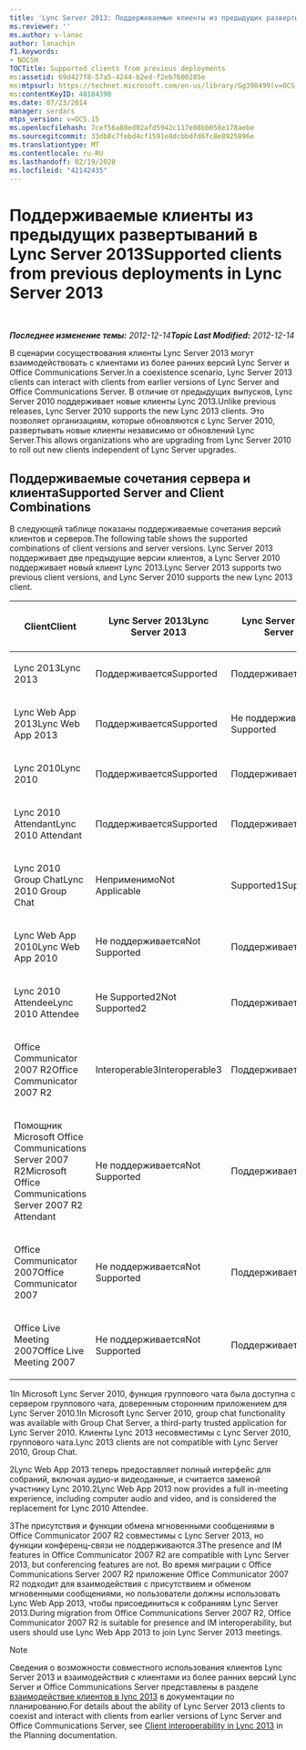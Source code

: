 ```yaml
---
title: 'Lync Server 2013: Поддерживаемые клиенты из предыдущих развертываний'
ms.reviewer: ''
ms.author: v-lanac
author: lanachin
f1.keywords:
- NOCSH
TOCTitle: Supported clients from previous deployments
ms:assetid: 69d427f8-57a5-4244-b2ed-f2eb7600285e
ms:mtpsurl: https://technet.microsoft.com/en-us/library/Gg398499(v=OCS.15)
ms:contentKeyID: 48184390
ms.date: 07/23/2014
manager: serdars
mtps_version: v=OCS.15
ms.openlocfilehash: 7cef56a80ed02afd5942c117e08bb058e178aebe
ms.sourcegitcommit: 33db8c7febd4cf1591e8dcbbdfd6fc8e8925896e
ms.translationtype: MT
ms.contentlocale: ru-RU
ms.lasthandoff: 02/19/2020
ms.locfileid: "42142435"
---
```

<div data-xmlns="http://www.w3.org/1999/xhtml">

<div class="topic" data-xmlns="http://www.w3.org/1999/xhtml" data-msxsl="urn:schemas-microsoft-com:xslt" data-cs="http://msdn.microsoft.com/">

<div data-asp="https://msdn2.microsoft.com/asp">

# <a name="supported-clients-from-previous-deployments-in-lync-server-2013"></a><span data-ttu-id="673e9-102">Поддерживаемые клиенты из предыдущих развертываний в Lync Server 2013</span><span class="sxs-lookup"><span data-stu-id="673e9-102">Supported clients from previous deployments in Lync Server 2013</span></span>

</div>

<div id="mainSection">

<div id="mainBody">

<span> </span>

<span data-ttu-id="673e9-103">_**Последнее изменение темы:** 2012-12-14_</span><span class="sxs-lookup"><span data-stu-id="673e9-103">_**Topic Last Modified:** 2012-12-14_</span></span>

<span data-ttu-id="673e9-104">В сценарии сосуществования клиенты Lync Server 2013 могут взаимодействовать с клиентами из более ранних версий Lync Server и Office Communications Server.</span><span class="sxs-lookup"><span data-stu-id="673e9-104">In a coexistence scenario, Lync Server 2013 clients can interact with clients from earlier versions of Lync Server and Office Communications Server.</span></span> <span data-ttu-id="673e9-105">В отличие от предыдущих выпусков, Lync Server 2010 поддерживает новые клиенты Lync 2013.</span><span class="sxs-lookup"><span data-stu-id="673e9-105">Unlike previous releases, Lync Server 2010 supports the new Lync 2013 clients.</span></span> <span data-ttu-id="673e9-106">Это позволяет организациям, которые обновляются с Lync Server 2010, развертывать новые клиенты независимо от обновлений Lync Server.</span><span class="sxs-lookup"><span data-stu-id="673e9-106">This allows organizations who are upgrading from Lync Server 2010 to roll out new clients independent of Lync Server upgrades.</span></span>

<div>

## <a name="supported-server-and-client-combinations"></a><span data-ttu-id="673e9-107">Поддерживаемые сочетания сервера и клиента</span><span class="sxs-lookup"><span data-stu-id="673e9-107">Supported Server and Client Combinations</span></span>

<span data-ttu-id="673e9-108">В следующей таблице показаны поддерживаемые сочетания версий клиентов и серверов.</span><span class="sxs-lookup"><span data-stu-id="673e9-108">The following table shows the supported combinations of client versions and server versions.</span></span> <span data-ttu-id="673e9-109">Lync Server 2013 поддерживает две предыдущие версии клиентов, а Lync Server 2010 поддерживает новый клиент Lync 2013.</span><span class="sxs-lookup"><span data-stu-id="673e9-109">Lync Server 2013 supports two previous client versions, and Lync Server 2010 supports the new Lync 2013 client.</span></span>


<table>
<colgroup>
<col style="width: 25%" />
<col style="width: 25%" />
<col style="width: 25%" />
<col style="width: 25%" />
</colgroup>
<thead>
<tr class="header">
<th><span data-ttu-id="673e9-110">Client</span><span class="sxs-lookup"><span data-stu-id="673e9-110">Client</span></span></th>
<th><span data-ttu-id="673e9-111">Lync Server 2013</span><span class="sxs-lookup"><span data-stu-id="673e9-111">Lync Server 2013</span></span></th>
<th><span data-ttu-id="673e9-112">Lync Server 2010</span><span class="sxs-lookup"><span data-stu-id="673e9-112">Lync Server 2010</span></span></th>
<th><span data-ttu-id="673e9-113">Office Communications Server 2007 R2</span><span class="sxs-lookup"><span data-stu-id="673e9-113">Office Communications Server 2007 R2</span></span></th>
</tr>
</thead>
<tbody>
<tr class="odd">
<td><p><span data-ttu-id="673e9-114">Lync 2013</span><span class="sxs-lookup"><span data-stu-id="673e9-114">Lync 2013</span></span></p></td>
<td><p><span data-ttu-id="673e9-115">Поддерживается</span><span class="sxs-lookup"><span data-stu-id="673e9-115">Supported</span></span></p></td>
<td><p><span data-ttu-id="673e9-116">Поддерживается</span><span class="sxs-lookup"><span data-stu-id="673e9-116">Supported</span></span></p></td>
<td><p><span data-ttu-id="673e9-117">Не поддерживается</span><span class="sxs-lookup"><span data-stu-id="673e9-117">Not Supported</span></span></p></td>
</tr>
<tr class="even">
<td><p><span data-ttu-id="673e9-118">Lync Web App 2013</span><span class="sxs-lookup"><span data-stu-id="673e9-118">Lync Web App 2013</span></span></p></td>
<td><p><span data-ttu-id="673e9-119">Поддерживается</span><span class="sxs-lookup"><span data-stu-id="673e9-119">Supported</span></span></p></td>
<td><p><span data-ttu-id="673e9-120">Не поддерживается</span><span class="sxs-lookup"><span data-stu-id="673e9-120">Not Supported</span></span></p></td>
<td><p><span data-ttu-id="673e9-121">Не поддерживается</span><span class="sxs-lookup"><span data-stu-id="673e9-121">Not Supported</span></span></p></td>
</tr>
<tr class="odd">
<td><p><span data-ttu-id="673e9-122">Lync 2010</span><span class="sxs-lookup"><span data-stu-id="673e9-122">Lync 2010</span></span></p></td>
<td><p><span data-ttu-id="673e9-123">Поддерживается</span><span class="sxs-lookup"><span data-stu-id="673e9-123">Supported</span></span></p></td>
<td><p><span data-ttu-id="673e9-124">Поддерживается</span><span class="sxs-lookup"><span data-stu-id="673e9-124">Supported</span></span></p></td>
<td><p><span data-ttu-id="673e9-125">Не поддерживается</span><span class="sxs-lookup"><span data-stu-id="673e9-125">Not Supported</span></span></p></td>
</tr>
<tr class="even">
<td><p><span data-ttu-id="673e9-126">Lync 2010 Attendant</span><span class="sxs-lookup"><span data-stu-id="673e9-126">Lync 2010 Attendant</span></span></p></td>
<td><p><span data-ttu-id="673e9-127">Поддерживается</span><span class="sxs-lookup"><span data-stu-id="673e9-127">Supported</span></span></p></td>
<td><p><span data-ttu-id="673e9-128">Поддерживается</span><span class="sxs-lookup"><span data-stu-id="673e9-128">Supported</span></span></p></td>
<td><p><span data-ttu-id="673e9-129">Не поддерживается</span><span class="sxs-lookup"><span data-stu-id="673e9-129">Not Supported</span></span></p></td>
</tr>
<tr class="odd">
<td><p><span data-ttu-id="673e9-130">Lync 2010 Group Chat</span><span class="sxs-lookup"><span data-stu-id="673e9-130">Lync 2010 Group Chat</span></span></p></td>
<td><p><span data-ttu-id="673e9-131">Неприменимо</span><span class="sxs-lookup"><span data-stu-id="673e9-131">Not Applicable</span></span></p></td>
<td><p><span data-ttu-id="673e9-132">Supported1</span><span class="sxs-lookup"><span data-stu-id="673e9-132">Supported1</span></span></p></td>
<td><p><span data-ttu-id="673e9-133">Неприменимо</span><span class="sxs-lookup"><span data-stu-id="673e9-133">Not Applicable</span></span></p></td>
</tr>
<tr class="even">
<td><p><span data-ttu-id="673e9-134">Lync Web App 2010</span><span class="sxs-lookup"><span data-stu-id="673e9-134">Lync Web App 2010</span></span></p></td>
<td><p><span data-ttu-id="673e9-135">Не поддерживается</span><span class="sxs-lookup"><span data-stu-id="673e9-135">Not Supported</span></span></p></td>
<td><p><span data-ttu-id="673e9-136">Поддерживается</span><span class="sxs-lookup"><span data-stu-id="673e9-136">Supported</span></span></p></td>
<td><p><span data-ttu-id="673e9-137">Не поддерживается</span><span class="sxs-lookup"><span data-stu-id="673e9-137">Not Supported</span></span></p></td>
</tr>
<tr class="odd">
<td><p><span data-ttu-id="673e9-138">Lync 2010 Attendee</span><span class="sxs-lookup"><span data-stu-id="673e9-138">Lync 2010 Attendee</span></span></p></td>
<td><p><span data-ttu-id="673e9-139">Не Supported2</span><span class="sxs-lookup"><span data-stu-id="673e9-139">Not Supported2</span></span></p></td>
<td><p><span data-ttu-id="673e9-140">Поддерживается</span><span class="sxs-lookup"><span data-stu-id="673e9-140">Supported</span></span></p></td>
<td><p><span data-ttu-id="673e9-141">Не поддерживается</span><span class="sxs-lookup"><span data-stu-id="673e9-141">Not Supported</span></span></p></td>
</tr>
<tr class="even">
<td><p><span data-ttu-id="673e9-142">Office Communicator 2007 R2</span><span class="sxs-lookup"><span data-stu-id="673e9-142">Office Communicator 2007 R2</span></span></p></td>
<td><p><span data-ttu-id="673e9-143">Interoperable3</span><span class="sxs-lookup"><span data-stu-id="673e9-143">Interoperable3</span></span></p></td>
<td><p><span data-ttu-id="673e9-144">Поддерживается</span><span class="sxs-lookup"><span data-stu-id="673e9-144">Supported</span></span></p></td>
<td><p><span data-ttu-id="673e9-145">Поддерживается</span><span class="sxs-lookup"><span data-stu-id="673e9-145">Supported</span></span></p></td>
</tr>
<tr class="odd">
<td><p><span data-ttu-id="673e9-146">Помощник Microsoft Office Communications Server 2007 R2</span><span class="sxs-lookup"><span data-stu-id="673e9-146">Microsoft Office Communications Server 2007 R2 Attendant</span></span></p></td>
<td><p><span data-ttu-id="673e9-147">Не поддерживается</span><span class="sxs-lookup"><span data-stu-id="673e9-147">Not Supported</span></span></p></td>
<td><p><span data-ttu-id="673e9-148">Поддерживается</span><span class="sxs-lookup"><span data-stu-id="673e9-148">Supported</span></span></p></td>
<td><p><span data-ttu-id="673e9-149">Поддерживается</span><span class="sxs-lookup"><span data-stu-id="673e9-149">Supported</span></span></p></td>
</tr>
<tr class="even">
<td><p><span data-ttu-id="673e9-150">Office Communicator 2007</span><span class="sxs-lookup"><span data-stu-id="673e9-150">Office Communicator 2007</span></span></p></td>
<td><p><span data-ttu-id="673e9-151">Не поддерживается</span><span class="sxs-lookup"><span data-stu-id="673e9-151">Not Supported</span></span></p></td>
<td><p><span data-ttu-id="673e9-152">Поддерживается</span><span class="sxs-lookup"><span data-stu-id="673e9-152">Supported</span></span></p></td>
<td><p><span data-ttu-id="673e9-153">Поддерживается</span><span class="sxs-lookup"><span data-stu-id="673e9-153">Supported</span></span></p></td>
</tr>
<tr class="odd">
<td><p><span data-ttu-id="673e9-154">Office Live Meeting 2007</span><span class="sxs-lookup"><span data-stu-id="673e9-154">Office Live Meeting 2007</span></span></p></td>
<td><p><span data-ttu-id="673e9-155">Не поддерживается</span><span class="sxs-lookup"><span data-stu-id="673e9-155">Not Supported</span></span></p></td>
<td><p><span data-ttu-id="673e9-156">Поддерживается</span><span class="sxs-lookup"><span data-stu-id="673e9-156">Supported</span></span></p></td>
<td><p><span data-ttu-id="673e9-157">Поддерживается</span><span class="sxs-lookup"><span data-stu-id="673e9-157">Supported</span></span></p></td>
</tr>
</tbody>
</table>


<span data-ttu-id="673e9-158">1In Microsoft Lync Server 2010, функция группового чата была доступна с сервером группового чата, доверенным сторонним приложением для Lync Server 2010.</span><span class="sxs-lookup"><span data-stu-id="673e9-158">1In Microsoft Lync Server 2010, group chat functionality was available with Group Chat Server, a third-party trusted application for Lync Server 2010.</span></span> <span data-ttu-id="673e9-159">Клиенты Lync 2013 несовместимы с Lync Server 2010, группового чата.</span><span class="sxs-lookup"><span data-stu-id="673e9-159">Lync 2013 clients are not compatible with Lync Server 2010, Group Chat.</span></span>

<span data-ttu-id="673e9-160">2Lync Web App 2013 теперь предоставляет полный интерфейс для собраний, включая аудио-и видеоданные, и считается заменой участнику Lync 2010.</span><span class="sxs-lookup"><span data-stu-id="673e9-160">2Lync Web App 2013 now provides a full in-meeting experience, including computer audio and video, and is considered the replacement for Lync 2010 Attendee.</span></span>

<span data-ttu-id="673e9-161">3The присутствия и функции обмена мгновенными сообщениями в Office Communicator 2007 R2 совместимы с Lync Server 2013, но функции конференц-связи не поддерживаются.</span><span class="sxs-lookup"><span data-stu-id="673e9-161">3The presence and IM features in Office Communicator 2007 R2 are compatible with Lync Server 2013, but conferencing features are not.</span></span> <span data-ttu-id="673e9-162">Во время миграции с Office Communications Server 2007 R2 приложение Office Communicator 2007 R2 подходит для взаимодействия с присутствием и обменом мгновенными сообщениями, но пользователи должны использовать Lync Web App 2013, чтобы присоединиться к собраниям Lync Server 2013.</span><span class="sxs-lookup"><span data-stu-id="673e9-162">During migration from Office Communications Server 2007 R2, Office Communicator 2007 R2 is suitable for presence and IM interoperability, but users should use Lync Web App 2013 to join Lync Server 2013 meetings.</span></span>

<div>


> [!NOTE]  
> <span data-ttu-id="673e9-163">Сведения о возможности совместного использования клиентов Lync Server 2013 и взаимодействия с клиентами из более ранних версий Lync Server и Office Communications Server представлены в разделе <A href="lync-server-2013-client-interoperability-in-lync-2013.md">взаимодействие клиентов в lync 2013</A> в документации по планированию.</span><span class="sxs-lookup"><span data-stu-id="673e9-163">For details about the ability of Lync Server 2013 clients to coexist and interact with clients from earlier versions of Lync Server and Office Communications Server, see <A href="lync-server-2013-client-interoperability-in-lync-2013.md">Client interoperability in Lync 2013</A> in the Planning documentation.</span></span>



</div>

</div>

</div>

<span> </span>

</div>

</div>

</div>


